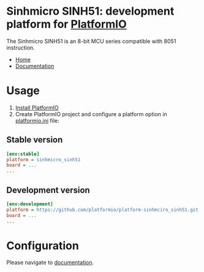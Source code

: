 # Sinhmicro SINH51: development platform for [PlatformIO](http://platformio.org)

The Sinhmicro SINH51 is an 8-bit MCU series compatible with 8051 instruction.

* [Home](https://github.com/ssmcu/platform-sinhmicro_sinh51)
* [Documentation](https://github.com/ssmcu/platform-sinhmicro_sinh51)

# Usage

1. [Install PlatformIO](http://platformio.org)
2. Create PlatformIO project and configure a platform option in [platformio.ini](http://docs.platformio.org/page/projectconf.html) file:

## Stable version

```ini
[env:stable]
platform = sinhmicro_sinh51
board = ...
...
```

## Development version

```ini
[env:development]
platform = https://github.com/platformio/platform-sinhmciro_sinh51.git
board = ...
...
```

# Configuration

Please navigate to [documentation](http://docs.platformio.org/page/platforms/sinhmicro_sinh51.html).
